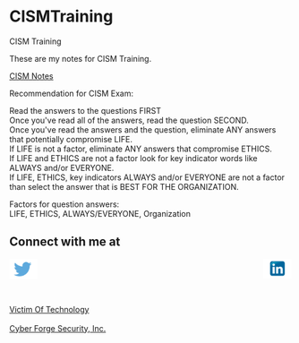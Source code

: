 # CISMTraining
CISM Training

These are my notes for CISM Training. <BR />

<A HREF="https://github.com/bvoris/CISMTraining/blob/main/CISM%20Notes.xlsx"> CISM Notes </A><BR />

Recommendation for CISM Exam:<BR />

Read the answers to the questions FIRST<BR />
Once you've read all of the answers, read the question SECOND.<BR />
Once you've read the answers and the question, eliminate ANY answers that potentially compromise LIFE.<BR />
If LIFE is not a factor, eliminate ANY answers that compromise ETHICS.<BR />
If LIFE and ETHICS are not a factor look for key indicator words like ALWAYS and/or EVERYONE.<BR />
If LIFE, ETHICS, key indicators ALWAYS and/or EVERYONE are not a factor than select the answer that is BEST FOR THE ORGANIZATION.<BR />

Factors for question answers:<BR />
LIFE, ETHICS, ALWAYS/EVERYONE, Organization<BR />






## Connect with me at

<a href="https://twitter.com/HMInfoSecViking?ref_src=twsrc%5Etfw"><IMG SRC="https://github.com/bvoris/bvoris/blob/master/twitter.jpg" WIDTH=10% HEIGHT=10% ALIGN=LEFT></a>

<a href="https://www.linkedin.com/in/brad-voris" target="_blank"><IMG SRC="https://github.com/bvoris/bvoris/blob/master/linkedin.png" WIDTH=10% HEIGHT=4% ALIGN=RIGHT></a>

<BR /><BR />
<BR /><BR />

<A HREF="https://www.victimoftechnology.com">Victim Of Technology<A />
<BR /><BR />
<A HREF="https://www.cyberforgesecurity.com">Cyber Forge Security, Inc.<A />
<BR /><BR />
